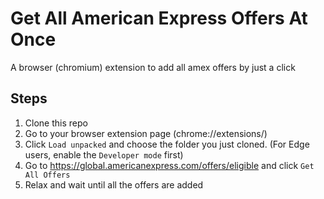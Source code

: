 # Get All American Express Offers At Once

A browser (chromium) extension to add all amex offers by just a click

## Steps

1. Clone this repo
2. Go to your browser extension page (chrome://extensions/)
3. Click `Load unpacked` and choose the folder you just cloned. (For Edge users, enable the `Developer mode` first)
4. Go to https://global.americanexpress.com/offers/eligible and click `Get All Offers`
5. Relax and wait until all the offers are added